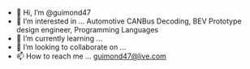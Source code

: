 - 👋 Hi, I’m @guimond47
- 👀 I’m interested in ... Automotive CANBus Decoding, BEV Prototype design engineer, Programming Languages
- 🌱 I’m currently learning ...
- 💞️ I’m looking to collaborate on ...
- 📫 How to reach me ... guimond47@live.com

<!---
guimond47/guimond47 is a ✨ special ✨ repository because its `README.md` (this file) appears on your GitHub profile.
You can click the Preview link to take a look at your changes.
--->
